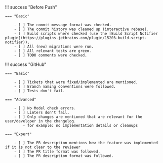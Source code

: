 !!! success "Before Push"

    === "Basic"

        - [ ] The commit message format was checked.
        - [ ] The commit history was cleaned up (interactive rebase).
        - [ ] Build scripts where checked (use the [Build Script Notifier plugin](https://plugins.jetbrains.com/plugin/15203-build-script-notifier)).
        - [ ] All (new) migrations were run.
        - [ ] All relevant tests are green.
        - [ ] TODO comments were checked.

!!! success "GitHub"

    === "Basic"

        - [ ] Tickets that were fixed/implemented are mentioned.
        - [ ] Branch naming conventions were followed.
        - [ ] Tests don't fail.

    === "Advanced"

        - [ ] No Model check errors.
        - [ ] Linters don't fail.
        - [ ] Only changes are mentioned that are relevant for the user/developer in the changelog.
            - for example: no implementation details or cleanups

    === "Expert"

        - [ ] The PR description mentions how the feature was implemented if it is not clear to the reviewer
        - [ ] The PR title format was followed.
        - [ ] The PR description format was followed.
